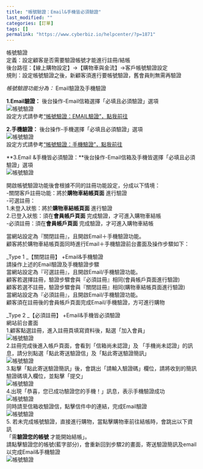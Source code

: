 ```yaml
---
title: "帳號驗證：Email&手機皆必須驗證"
last_modified: ""
categories: [訂單]
tags: []
permalink: "https://www.cyberbiz.io/helpcenter/?p=1871"
---
```


帳號驗證  
定義：設定顧客是否需要驗證帳號才能進行註冊/結帳  
後台路徑：【線上購物設定】→【購物車與金流】→客戶帳號驗證設定  
規則：設定帳號驗證之後，新顧客須進行要帳號驗證，舊會員則無需再驗證

_帳號驗證功能分為：_ Email驗證及手機驗證

**1.Email驗證：** 後台操作-Email信箱選擇「必填且必須驗證」選項  
![帳號驗證](https://www.cyberbiz.co/helpcenter/wp-content/uploads/2020/03/帳號驗證：Email驗證手機驗證1.png)  
設定方式請參考[“帳號驗證：EMAIL驗證”，點我前往](https://www.cyberbiz.co/helpcenter/?p=445)

**2.手機驗證：** 後台操作-手機選擇「必填且必須驗證」選項  
![帳號驗證](https://www.cyberbiz.co/helpcenter/wp-content/uploads/2020/03/帳號驗證：Email驗證手機驗證2.png)  
設定方式請參考[“帳號驗證：手機驗證”，點我前往](https://www.cyberbiz.co/helpcenter/?p=1865)

**3.Email &手機皆必須驗證：**後台操作-Email信箱及手機皆選擇「必填且必須驗證」選項  
![帳號驗證](https://www.cyberbiz.co/helpcenter/wp-content/uploads/2020/03/帳號驗證：Email驗證手機驗證3.png)

開啟帳號驗證功能後會根據不同的註冊功能設定，分成以下情境：  
-關閉客戶註冊功能：將於**購物車結帳頁面** 進行驗證  
-可選註冊：  
1.未登入狀態：將於**購物車結帳頁面** 進行驗證  
2.已登入狀態：須在**會員帳戶頁面** 完成驗證，才可進入購物車結帳  
-必須註冊：須在**會員帳戶頁面** 完成驗證，才可進入購物車結帳

當網站設定為『關閉註冊』，且開啟Email＋手機驗證功能。  
顧客將於購物車結帳頁面同時進行Email＋手機驗證前台畫面及操作步驟如下：

_Type 1  _【關閉註冊】 +Email&手機驗證  
請操作上述的Email驗證及手機驗證步驟  
當網站設定為『可選註冊』，且開啟Email/手機驗證功能。  
顧客若選擇註冊，驗證步驟會與『必須註冊』相同(會員帳戶頁面進行驗證)  
顧客若選不註冊，驗證步驟會與『關閉註冊』相同(購物車結帳頁面進行驗證)  
當網站設定為『必須註冊』，且開啟Email/手機驗證功能。  
顧客須在註冊後的會員帳戶頁面完成Email/手機驗證，方可進行購物

_Type 2  _【必須註冊】 +Email&手機皆必須驗證  
網站前台畫面  
1.顧客點選註冊，進入註冊頁填寫資料後，點選「加入會員」  
![帳號驗證](https://www.cyberbiz.co/helpcenter/wp-content/uploads/2020/03/帳號驗證：Email驗證手機驗證19.png)  
2.註冊完成後進入帳戶頁面，會看到「信箱尚未認證」及 「手機尚未認證」的訊息，請分別點選「點此寄送驗證信」及「點此寄送驗證簡訊」  
![帳號驗證](https://www.cyberbiz.co/helpcenter/wp-content/uploads/2020/03/帳號驗證：Email驗證手機驗證20.png)  
3.點擊「點此寄送驗證簡訊」後，會跳出「請輸入驗證碼」欄位，請將收到的簡訊驗證碼填入欄位，並點擊「提交」  
![帳號驗證](https://www.cyberbiz.co/helpcenter/wp-content/uploads/2020/03/帳號驗證：Email驗證手機驗證21.png)  
4.出現「恭喜，您已成功驗證您的手機！」訊息，表示手機驗證成功  
![帳號驗證](https://www.cyberbiz.co/helpcenter/wp-content/uploads/2020/03/帳號驗證：Email驗證手機驗證22.png)  
同時請至信箱收驗證信，點擊信件中的連結，完成Email驗證  
![帳號驗證](https://www.cyberbiz.co/helpcenter/wp-content/uploads/2020/03/帳號驗證：Email驗證手機驗證23.png)  
5\. 若未完成帳號驗證，直接進行購物，當點擊購物車前往結帳時，會跳出以下資訊  
「需**驗證您的帳號** 才能開始結帳」。  
請點擊驗證您的帳號(藍字部分)，會重新回到步驟2的畫面，寄送驗證簡訊及email以完成Email&手機驗證  
![帳號驗證](https://www.cyberbiz.co/helpcenter/wp-content/uploads/2020/03/帳號驗證：Email驗證手機驗證24.png)

